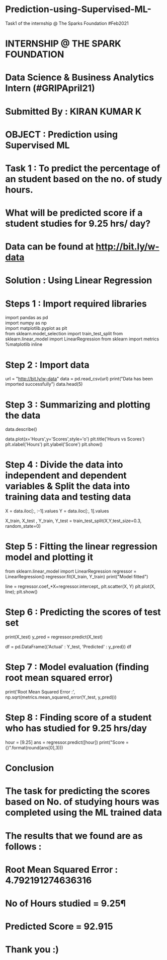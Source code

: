 # Prediction-using-Supervised-ML-
Task1 of the internship @ The Sparks Foundation #Feb2021

# INTERNSHIP @ THE SPARK FOUNDATION
# Data Science & Business Analytics Intern (#GRIPApril21)
# Submitted By : KIRAN KUMAR K
# OBJECT : Prediction using Supervised ML
# Task 1 : To predict the percentage of an student based on the no. of study hours.
# What will be predicted score if a student studies for 9.25 hrs/ day?
# Data can be found at http://bit.ly/w-data
# Solution : Using Linear Regression

# Steps 1 : Import required libraries

import pandas as pd  
import numpy as np  
import matplotlib.pyplot as plt  
from sklearn.model_selection import train_test_split 
from sklearn.linear_model import LinearRegression
from sklearn import metrics
%matplotlib inline

# Step 2 : Import data

url = "http://bit.ly/w-data"
data = pd.read_csv(url)
print("Data has been imported successfully")
data.head(5)

# Step 3 : Summarizing and plotting the data

data.describe()

data.plot(x='Hours',y='Scores',style='o')
plt.title('Hours vs Scores')
plt.xlabel('Hours')
plt.ylabel('Score')
plt.show()

# Step 4 : Divide the data into independent and dependent variables & Split the data into training data and testing data

X =  data.iloc[:, :-1].values
Y =  data.iloc[:, 1].values

X_train, X_test , Y_train, Y_test = train_test_split(X,Y,test_size=0.3, random_state=0)

# Step 5 : Fitting the linear regression model and plotting it

from sklearn.linear_model import LinearRegression
regressor = LinearRegression()
regressor.fit(X_train, Y_train)
print("Model fitted")

line = regressor.coef_*X+regressor.intercept_
plt.scatter(X, Y)
plt.plot(X, line);
plt.show()

# Step 6 : Predicting the scores of test set

print(X_test) 
y_pred = regressor.predict(X_test)

df = pd.DataFrame({'Actual' : Y_test, 'Predicted' : y_pred})
df

# Step 7 : Model evaluation (finding root mean squared error)

print('Root Mean Squared Error :', np.sqrt(metrics.mean_squared_error(Y_test, y_pred)))

# Step 8 : Finding score of a student who has studied for 9.25 hrs/day

hour = [9.25]
ans = regressor.predict([hour])
print("Score = {}".format(round(ans[0],3)))

# Conclusion
# The task for predicting the scores based on No. of studying hours was completed using the ML trained data
# The results that we found are as follows :
# Root Mean Squared Error : 4.792191274636316
# No of Hours studied = 9.25¶
# Predicted Score = 92.915
# Thank you :)



